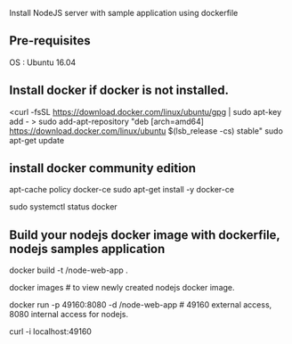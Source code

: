 
Install NodeJS server with sample application using dockerfile 

## Pre-requisites 

OS : Ubuntu 16.04

## Install docker if docker is not installed. 

 <curl -fsSL https://download.docker.com/linux/ubuntu/gpg | sudo apt-key add - > 
 sudo add-apt-repository "deb [arch=amd64] https://download.docker.com/linux/ubuntu $(lsb_release -cs) stable"
 sudo apt-get update

## install docker community edition

 apt-cache policy docker-ce
 sudo apt-get install -y docker-ce

 sudo systemctl status docker

## Build your nodejs docker image with dockerfile, nodejs samples application 

  docker build -t <your username>/node-web-app .

  docker images     # to view newly created nodejs docker image. 
  
  docker run -p 49160:8080 -d <your username>/node-web-app    # 49160 external access, 8080 internal access for nodejs.
  
  curl -i localhost:49160 
